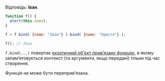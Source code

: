 Відповідь: **Іван**.

```js run no-beautify
function f() {
  alert(this.name);
}

f = f.bind( {name: "Іван"} ).bind( {name: "Христя"} );

f(); // Іван
```

`f.bind(...)` повертає [екзотичний об'єкт прив’язану функцію](https://tc39.github.io/ecma262/#sec-bound-function-exotic-objects), в якому запам’ятовується контекст (та аргументи, якщо передані) тільки під час створення. 

Функція не може бути переприв’язана.
